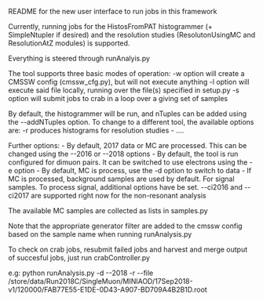 README for the new user interface to run jobs in this framework

Currently, running jobs for the HistosFromPAT histogrammer (+ SimpleNtupler if desired) and the resolution studies (ResolutonUsingMC and ResolutionAtZ modules) is supported. 

Everything is steered through runAnalyis.py

The tool supports three basic modes of operation:
	-w option will create a CMSSW config (cmssw_cfg.py), but will not execute anything
	-l option will execute said file locally, running over the file(s) specified in setup.py 
	-s option will submit jobs to crab in a loop over a giving set of samples

By default, the histogrammer will be run, and nTuples can be added using the --addNTuples option. To change to a different tool, the available options are:
	-r produces histograms for resolution studies
	- ....

Further options:
	- By default, 2017 data or MC are processed. This can be changed using the --2016 or --2018 options
	- By default, the tool is run configured for dimuon pairs. It can be switched to use electrons using the -e option
	- By default, MC is process, use the -d option to switch to data
	- If MC is processed, background samples are used by default. For signal samples. To process signal, additional options have be set. --ci2016 and --ci2017 are supported right now for the non-resonant analysis
	
The available MC samples are collected as lists in samples.py 

Note that the appropriate generator filter are added to the cmssw config based on the sample name when running runAnalysis.py 

To check on crab jobs, resubmit failed jobs and harvest and merge output of succesful jobs, just run crabController.py
 
e.g: python runAnalysis.py -d --2018 -r --file /store/data/Run2018C/SingleMuon/MINIAOD/17Sep2018-v1/120000/FAB77E55-E1DE-0D43-A907-BD709A4B2B1D.root
